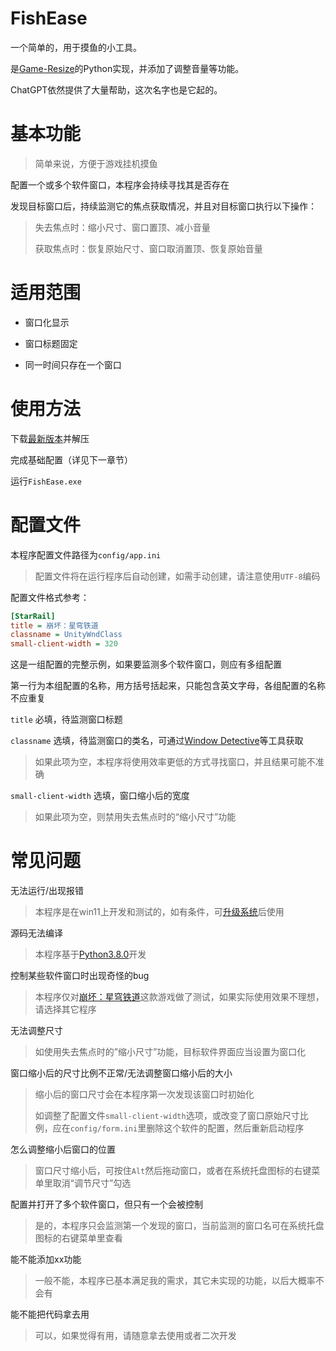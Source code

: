 # FishEase

一个简单的，用于摸鱼的小工具。

是[Game-Resize](https://github.com/ZeroJehovah/Game-Resize)的Python实现，并添加了调整音量等功能。

ChatGPT依然提供了大量帮助，这次名字也是它起的。


# 基本功能

> 简单来说，方便于游戏挂机摸鱼

配置一个或多个软件窗口，本程序会持续寻找其是否存在

发现目标窗口后，持续监测它的焦点获取情况，并且对目标窗口执行以下操作：

> 失去焦点时：缩小尺寸、窗口置顶、减小音量
>
> 获取焦点时：恢复原始尺寸、窗口取消置顶、恢复原始音量


# 适用范围

- 窗口化显示

- 窗口标题固定

- 同一时间只存在一个窗口


# 使用方法

下载[最新版本](https://github.com/ZeroJehovah/FishEase/releases)并解压

完成基础配置（详见下一章节）

运行```FishEase.exe```


# 配置文件

本程序配置文件路径为```config/app.ini```

> 配置文件将在运行程序后自动创建，如需手动创建，请注意使用```UTF-8```编码

配置文件格式参考：

```ini
[StarRail]
title = 崩坏：星穹铁道
classname = UnityWndClass
small-client-width = 320
```

这是一组配置的完整示例，如果要监测多个软件窗口，则应有多组配置

第一行为本组配置的名称，用方括号括起来，只能包含英文字母，各组配置的名称不应重复

```title``` 必填，待监测窗口标题

```classname``` 选填，待监测窗口的类名，可通过[Window Detective](https://windowdetective.sourceforge.io/)等工具获取

> 如果此项为空，本程序将使用效率更低的方式寻找窗口，并且结果可能不准确

```small-client-width``` 选填，窗口缩小后的宽度

> 如果此项为空，则禁用失去焦点时的“缩小尺寸”功能


# 常见问题

无法运行/出现报错

> 本程序是在win11上开发和测试的，如有条件，可[升级系统](https://www.microsoft.com/zh-cn/windows/get-windows-11)后使用

源码无法编译

> 本程序基于[Python3.8.0](https://www.python.org/downloads/release/python-380/)开发

控制某些软件窗口时出现奇怪的bug

> 本程序仅对[崩坏：星穹铁道](https://sr.mihoyo.com/)这款游戏做了测试，如果实际使用效果不理想，请选择其它程序

无法调整尺寸

> 如使用失去焦点时的”缩小尺寸”功能，目标软件界面应当设置为窗口化

窗口缩小后的尺寸比例不正常/无法调整窗口缩小后的大小

> 缩小后的窗口尺寸会在本程序第一次发现该窗口时初始化
> 
> 如调整了配置文件```small-client-width```选项，或改变了窗口原始尺寸比例，应在```config/form.ini```里删除这个软件的配置，然后重新启动程序

怎么调整缩小后窗口的位置

> 窗口尺寸缩小后，可按住```Alt```然后拖动窗口，或者在系统托盘图标的右键菜单里取消“调节尺寸”勾选

配置并打开了多个软件窗口，但只有一个会被控制

> 是的，本程序只会监测第一个发现的窗口，当前监测的窗口名可在系统托盘图标的右键菜单里查看

能不能添加xx功能

> 一般不能，本程序已基本满足我的需求，其它未实现的功能，以后大概率不会有

能不能把代码拿去用

> 可以，如果觉得有用，请随意拿去使用或者二次开发
